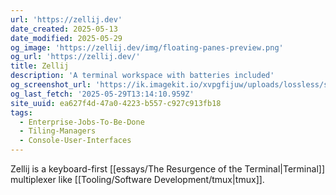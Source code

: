 ```yaml
---
url: 'https://zellij.dev'
date_created: 2025-05-13
date_modified: 2025-05-29
og_image: 'https://zellij.dev/img/floating-panes-preview.png'
og_url: 'https://zellij.dev/'
title: Zellij
description: 'A terminal workspace with batteries included'
og_screenshot_url: 'https://ik.imagekit.io/xvpgfijuw/uploads/lossless/screenshots/20250529_zellij_og_screenshot.jpeg'
og_last_fetch: '2025-05-29T13:14:10.959Z'
site_uuid: ea627f4d-47a0-4223-b557-c927c913fb18
tags:
  - Enterprise-Jobs-To-Be-Done
  - Tiling-Managers
  - Console-User-Interfaces
---
```


Zellij is a keyboard-first [[essays/The Resurgence of the Terminal|Terminal]] multiplexer like [[Tooling/Software Development/tmux|tmux]].